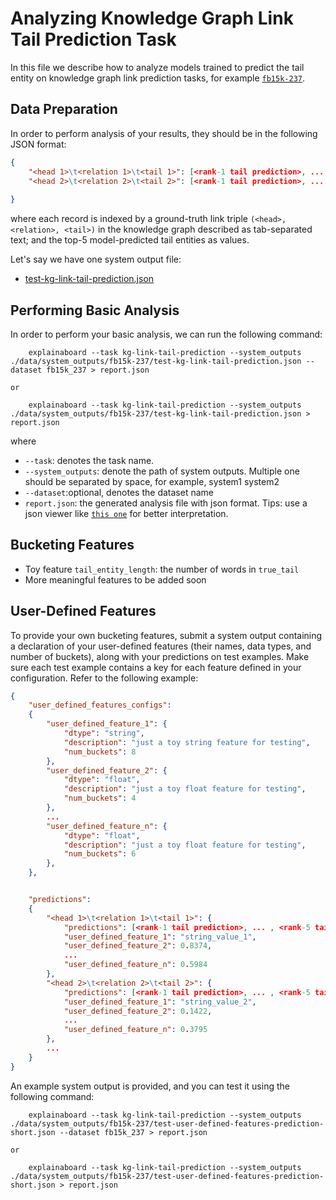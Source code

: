 # Analyzing Knowledge Graph Link Tail Prediction Task


In this file we describe how to analyze models trained to predict the tail entity on knowledge graph link prediction tasks, for example
[`fb15k-237`](https://www.microsoft.com/en-us/download/details.aspx?id=52312).


## Data Preparation

In order to perform analysis of your results, they should be in the following
JSON format:

```json
{
    "<head 1>\t<relation 1>\t<tail 1>": [<rank-1 tail prediction>, ... , <rank-5 tail prediction>],
    "<head 2>\t<relation 2>\t<tail 2>": [<rank-1 tail prediction>, ... , <rank-5 tail prediction>],
    
}
```
where each record is indexed by a ground-truth link triple `(<head>, <relation>, <tail>)` in the knowledge graph described as tab-separated text; and the top-5 model-predicted tail entities as values.

Let's say we have one system output file: 
* [test-kg-link-tail-prediction.json](https://github.com/neulab/ExplainaBoard/blob/main/data/system_outputs/fb15k-237/test-kg-link-tail-prediction.json) 



## Performing Basic Analysis

In order to perform your basic analysis, we can run the following command:

```shell
    explainaboard --task kg-link-tail-prediction --system_outputs ./data/system_outputs/fb15k-237/test-kg-link-tail-prediction.json --dataset fb15k_237 > report.json

or

    explainaboard --task kg-link-tail-prediction --system_outputs ./data/system_outputs/fb15k-237/test-kg-link-tail-prediction.json > report.json
```
where
* `--task`: denotes the task name. 
* `--system_outputs`: denote the path of system outputs. Multiple one should be 
  separated by space, for example, system1 system2
* `--dataset`:optional, denotes the dataset name
* `report.json`: the generated analysis file with json format. Tips: use a json viewer like [`this one`](http://jsonviewer.stack.hu/) for better interpretation.



## Bucketing Features
* Toy feature `tail_entity_length`: the number of words in `true_tail`
* More meaningful features to be added soon

## User-Defined Features
To provide your own bucketing features, submit a system output containing a declaration of your user-defined features (their names, data types, and number of buckets), along with your predictions on test examples. Make sure each test example contains a key for each feature defined in your configuration. Refer to the following example:

```json
{
    "user_defined_features_configs":
    {
        "user_defined_feature_1": {
            "dtype": "string",
            "description": "just a toy string feature for testing",
            "num_buckets": 8
        },
        "user_defined_feature_2": {
            "dtype": "float",
            "description": "just a toy float feature for testing",
            "num_buckets": 4
        },
        ...
        "user_defined_feature_n": {
            "dtype": "float",
            "description": "just a toy float feature for testing",
            "num_buckets": 6
        },
    },


    "predictions":
    {
        "<head 1>\t<relation 1>\t<tail 1>": {
            "predictions": [<rank-1 tail prediction>, ... , <rank-5 tail prediction>],
            "user_defined_feature_1": "string_value_1",
            "user_defined_feature_2": 0.8374,
            ...
            "user_defined_feature_n": 0.5984
        },
        "<head 2>\t<relation 2>\t<tail 2>": {
            "predictions": [<rank-1 tail prediction>, ... , <rank-5 tail prediction>],
            "user_defined_feature_1": "string_value_2",
            "user_defined_feature_2": 0.1422,
            ...
            "user_defined_feature_n": 0.3795
        },
        ...
    }
}
```

An example system output is provided, and you can test it using the following command:

```shell
    explainaboard --task kg-link-tail-prediction --system_outputs ./data/system_outputs/fb15k-237/test-user-defined-features-prediction-short.json --dataset fb15k_237 > report.json

or

    explainaboard --task kg-link-tail-prediction --system_outputs ./data/system_outputs/fb15k-237/test-user-defined-features-prediction-short.json > report.json
```

